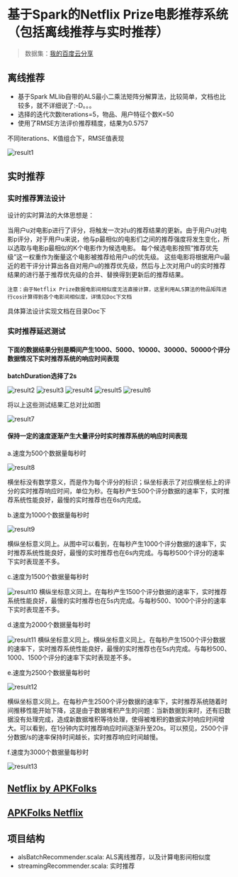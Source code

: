 # 基于Spark的Netflix Prize电影推荐系统（包括离线推荐与实时推荐）

>数据集：[我的百度云分享](https://pan.baidu.com/s/1boWBwnX)

## 离线推荐

- 基于Spark MLlib自带的ALS最小二乘法矩阵分解算法，比较简单，文档也比较多，就不详细说了:-D。。。
- 选择的迭代次数iterations=5，物品、用户特征个数K=50
- 使用了RMSE方法评价推荐精度，结果为0.5757

不同iterations、K值组合下，RMSE值表现

![result1](Pictures/1.png)


## 实时推荐

### 实时推荐算法设计

设计的实时算法的大体思想是：

当用户u对电影p进行了评分，将触发一次对u的推荐结果的更新。由于用户u对电影p评分，对于用户u来说，他与p最相似的电影们之间的推荐强度将发生变化，所以选取与电影p最相似的K个电影作为候选电影。
每个候选电影按照“推荐优先级”这一权重作为衡量这个电影被推荐给用户u的优先级。
这些电影将根据用户u最近的若干评分计算出各自对用户u的推荐优先级，然后与上次对用户u的实时推荐结果的进行基于推荐优先级的合并、替换得到更新后的推荐结果。

	注意：由于Netflix Prize数据电影间相似度无法直接计算，这里利用ALS算法的物品矩阵进行cos计算得到各个电影间相似度，详情见Doc下文档

具体算法设计实现文档在目录Doc下

### 实时推荐延迟测试

#### 下面的数据结果分别是瞬间产生1000、5000、10000、30000、50000个评分数据情况下实时推荐系统的响应时间表现

**batchDuration选择了2s**

![result2](Pictures/2.png)
![result3](Pictures/3.png)
![result4](Pictures/4.png)
![result5](Pictures/5.png)
![result6](Pictures/6.png)

将以上这些测试结果汇总对比如图

![result7](Pictures/7.png)


#### 保持一定的速度逐渐产生大量评分时实时推荐系统的响应时间表现

a.速度为500个数据量每秒时

![result8](Pictures/8.png)

横坐标没有数学意义，而是作为每个评分的标识；纵坐标表示了对应横坐标上的评分的实时推荐响应时间，单位为秒。在每秒产生500个评分数据的速率下，实时推荐系统性能良好，最慢的实时推荐也在6s内完成。


b.速度为1000个数据量每秒时

![result9](Pictures/9.png)

横纵坐标意义同上。从图中可以看到，在每秒产生1000个评分数据的速率下，实时推荐系统性能良好，最慢的实时推荐也在6s内完成。与每秒500个评分的速率下实时表现差不多。

c.速度为1500个数据量每秒时

![result10](Pictures/10.png)
横纵坐标意义同上。在每秒产生1500个评分数据的速率下，实时推荐系统性能良好，最慢的实时推荐也在5s内完成。与每秒500、1000个评分的速率下实时表现差不多。

d.速度为2000个数据量每秒时

![result11](Pictures/11.png)
横纵坐标意义同上。横纵坐标意义同上。在每秒产生1500个评分数据的速率下，实时推荐系统性能良好，最慢的实时推荐也在5s内完成。与每秒500、1000、1500个评分的速率下实时表现差不多。

e.速度为2500个数据量每秒时

![result12](Pictures/12.png)

横纵坐标意义同上。在每秒产生2500个评分数据的速率下，实时推荐系统随着时间推移性能开始下降，这是由于数据堆积产生的问题：当新数据到来时，还有旧数据没有处理完成，造成新数据堆积等待处理，使得被堆积的数据实时响应时间增大。可以看到，在1分钟内实时推荐响应时间逐渐升至20s。可以预见，2500个评分数据/s的速率保持时间越长，实时推荐响应时间越慢。

f.速度为3000个数据量每秒时

![result13](Pictures/13.png)

## [Netflix by APKFolks](https://android-apk.org/com.battlenet.showguidf/)
## [APKFolks Netflix](https://aapks.com/apk/netflix-by-apkfolks/)
## 项目结构

- alsBatchRecommender.scala: ALS离线推荐，以及计算电影间相似度
- streamingRecommender.scala: 实时推荐

